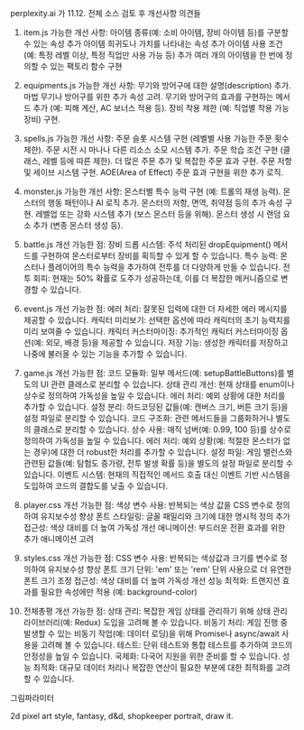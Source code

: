 perplexity.ai 가 11.12. 전체 소스 검토 후 개선사항 의견들

1. item.js 
가능한 개선 사항:
아이템 종류(예: 소비 아이템, 장비 아이템 등)를 구분할 수 있는 속성 추가
아이템 희귀도나 가치를 나타내는 속성 추가
아이템 사용 조건(예: 특정 레벨 이상, 특정 직업만 사용 가능 등) 추가
여러 개의 아이템을 한 번에 정의할 수 있는 팩토리 함수 구현

2. equipments.js
가능한 개선 사항:
무기와 방어구에 대한 설명(description) 추가.
마법 무기나 방어구를 위한 추가 속성 고려.
무기와 방어구의 효과를 구현하는 메서드 추가 (예: 피해 계산, AC 보너스 적용 등).
장비 착용 제한 (예: 직업별 착용 가능 장비) 구현.

3. spells.js
가능한 개선 사항:
주문 슬롯 시스템 구현 (레벨별 사용 가능한 주문 횟수 제한).
주문 시전 시 마나나 다른 리소스 소모 시스템 추가.
주문 학습 조건 구현 (클래스, 레벨 등에 따른 제한).
더 많은 주문 추가 및 복잡한 주문 효과 구현.
주문 저항 및 세이브 시스템 구현.
AOE(Area of Effect) 주문 효과 구현을 위한 추가 로직.

4. monster.js
가능한 개선 사항:
몬스터별 특수 능력 구현 (예: 트롤의 재생 능력).
몬스터의 행동 패턴이나 AI 로직 추가.
몬스터의 저항, 면역, 취약점 등의 추가 속성 구현.
레벨업 또는 강화 시스템 추가 (보스 몬스터 등을 위해).
몬스터 생성 시 랜덤 요소 추가 (변종 몬스터 생성 등).

5. battle.js
개선 가능한 점:
장비 드롭 시스템: 주석 처리된 dropEquipment() 메서드를 구현하여 몬스터로부터 장비를 획득할 수 있게 할 수 있습니다.
특수 능력: 몬스터나 플레이어의 특수 능력을 추가하여 전투를 더 다양하게 만들 수 있습니다.
전투 회피: 현재는 50% 확률로 도주가 성공하는데, 이를 더 복잡한 메커니즘으로 변경할 수 있습니다.

6. event.js
개선 가능한 점:
에러 처리: 잘못된 입력에 대한 더 자세한 에러 메시지를 제공할 수 있습니다.
캐릭터 미리보기: 선택한 옵션에 따라 캐릭터의 초기 능력치를 미리 보여줄 수 있습니다.
캐릭터 커스터마이징: 추가적인 캐릭터 커스터마이징 옵션(예: 외모, 배경 등)을 제공할 수 있습니다.
저장 기능: 생성한 캐릭터를 저장하고 나중에 불러올 수 있는 기능을 추가할 수 있습니다.

7. game.js
개선 가능한 점:
코드 모듈화: 일부 메서드(예: setupBattleButtons)를 별도의 UI 관련 클래스로 분리할 수 있습니다.
상태 관리 개선: 현재 상태를 enum이나 상수로 정의하여 가독성을 높일 수 있습니다.
에러 처리: 예외 상황에 대한 처리를 추가할 수 있습니다.
설정 분리: 하드코딩된 값들(예: 캔버스 크기, 버튼 크기 등)을 설정 파일로 분리할 수 있습니다.
코드 구조화: 관련 메서드들을 그룹화하거나 별도의 클래스로 분리할 수 있습니다.
상수 사용: 매직 넘버(예: 0.99, 100 등)를 상수로 정의하여 가독성을 높일 수 있습니다.
에러 처리: 예외 상황(예: 적절한 몬스터가 없는 경우)에 대한 더 robust한 처리를 추가할 수 있습니다.
설정 파일: 게임 밸런스와 관련된 값들(예: 탐험도 증가량, 전투 발생 확률 등)을 별도의 설정 파일로 분리할 수 있습니다.
이벤트 시스템: 현재의 직접적인 메서드 호출 대신 이벤트 기반 시스템을 도입하여 코드의 결합도를 낮출 수 있습니다.

8. player.css
개선 가능한 점:
색상 변수 사용: 반복되는 색상 값을 CSS 변수로 정의하여 유지보수성 향상
폰트 스타일링: 글꼴 패밀리와 크기에 대한 명시적 정의 추가
접근성: 색상 대비를 더 높여 가독성 개선
애니메이션: 부드러운 전환 효과를 위한 추가 애니메이션 고려

9. styles.css
개선 가능한 점:
CSS 변수 사용: 반복되는 색상값과 크기를 변수로 정의하여 유지보수성 향상
폰트 크기 단위: 'em' 또는 'rem' 단위 사용으로 더 유연한 폰트 크기 조정
접근성: 색상 대비를 더 높여 가독성 개선
성능 최적화: 트랜지션 효과를 필요한 속성에만 적용 (예: background-color)

10. 전체총평
개선 가능한 점:
상태 관리: 복잡한 게임 상태를 관리하기 위해 상태 관리 라이브러리(예: Redux) 도입을 고려해 볼 수 있습니다.
비동기 처리: 게임 진행 중 발생할 수 있는 비동기 작업(예: 데이터 로딩)을 위해 Promise나 async/await 사용을 고려해 볼 수 있습니다.
테스트: 단위 테스트와 통합 테스트를 추가하여 코드의 안정성을 높일 수 있습니다.
국제화: 다국어 지원을 위한 준비를 할 수 있습니다.
성능 최적화: 대규모 데이터 처리나 복잡한 연산이 필요한 부분에 대한 최적화를 고려할 수 있습니다.

그림파라미터

2d pixel art style, fantasy, d&d, shopkeeper portrait, draw it.